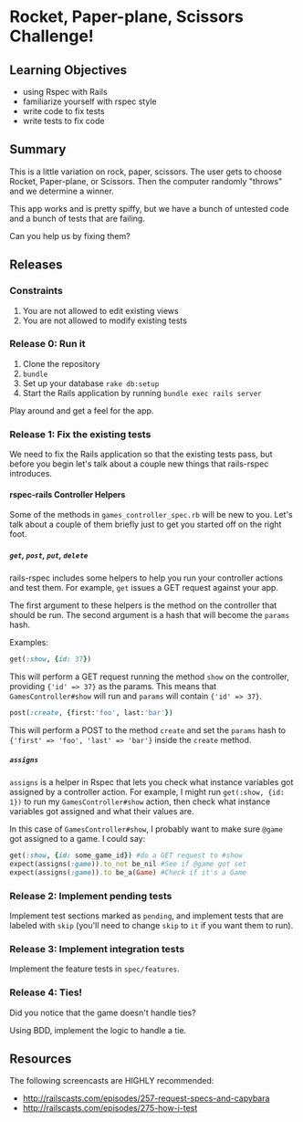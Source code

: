 # Rocket, Paper-plane, Scissors Challenge!

## Learning Objectives
- using Rspec with Rails
- familiarize yourself with rspec style
- write code to fix tests
- write tests to fix code

## Summary

This is a little variation on rock, paper, scissors.  The user gets
to choose Rocket, Paper-plane, or Scissors.  Then the computer
randomly "throws" and we determine a winner.

This app works and is pretty spiffy, but we have a bunch of untested
code and a bunch of tests that are failing.

Can you help us by fixing them?

## Releases

### Constraints

1. You are not allowed to edit existing views 
2. You are not allowed to modify existing tests

### Release 0: Run it

1. Clone the repository
2. `bundle`
3. Set up your database `rake db:setup`
4. Start the Rails application by running 
`bundle exec rails server`

Play around and get a feel for the app.

### Release 1: Fix the existing tests

We need to fix the Rails application so that the existing tests pass, but before you begin let's talk about a couple new things that rails-rspec introduces.

#### rspec-rails Controller Helpers

Some of the methods in `games_controller_spec.rb` will be new to you. Let's talk about a couple of them briefly just to get you started off on the right foot.

##### `get`, `post`, `put`, `delete`

rails-rspec includes some helpers to help you run your controller actions and test them. For example, `get` issues a GET request against your app.

The first argument to these helpers is the method on the controller that should be run. The second argument is a hash that will become the `params` hash.

Examples:

```ruby
get(:show, {id: 37})
```

This will perform a GET request running the method `show` on the controller, providing `{'id' => 37}` as the params. This means that `GamesController#show` will run and `params` will contain `{'id' => 37}`.

```ruby
post(:create, {first:'foo', last:'bar'})
```

This will perform a POST to the method `create` and set the `params` hash to `{'first' => 'foo', 'last' => 'bar'}` inside the `create` method.

##### `assigns`

`assigns` is a helper in Rspec that lets you check what instance variables got assigned by a controller action. For example, I might run `get(:show, {id: 1})` to run my `GamesController#show` action, then check what instance variables got assigned and what their values are.

In this case of `GamesController#show`, I probably want to make sure `@game` got assigned to a game. I could say:

```ruby
get(:show, {id: some_game_id}) #do a GET request to #show
expect(assigns(:game)).to_not be_nil #See if @game got set
expect(assigns(:game)).to be_a(Game) #Check if it's a Game
```

### Release 2: Implement pending tests
Implement test sections marked as `pending`, and implement tests that are labeled with `skip` (you'll need to change `skip` to `it` if you want them to run).

### Release 3: Implement integration tests
Implement the feature tests in `spec/features`.

### Release 4: Ties!

Did you notice that the game doesn't handle ties?

Using BDD, implement the logic to handle a tie.

## Resources

The following screencasts are HIGHLY recommended:

- http://railscasts.com/episodes/257-request-specs-and-capybara
- http://railscasts.com/episodes/275-how-i-test

